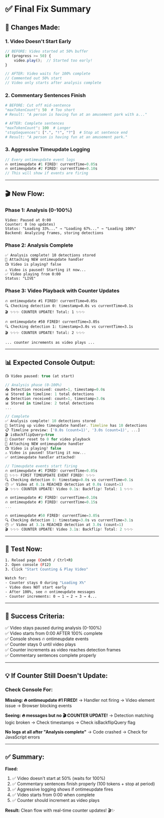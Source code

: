 # ✅ Final Fix Summary

## 🎯 Changes Made:

### 1. **Video Doesn't Start Early**
```javascript
// BEFORE: Video started at 50% buffer
if (progress >= 50) {
    video.play();  // Started too early!
}

// AFTER: Video waits for 100% complete
// Commented out 50% start
// Video only starts after analysis complete
```

### 2. **Commentary Sentences Finish**
```python
# BEFORE: Cut off mid-sentence
"maxTokenCount": 50  # Too short
# Result: "A person is having fun at an amusement park with a..."

# AFTER: Complete sentences
"maxTokenCount": 100  # Longer
"stopSequences": [".", "!", "?"]  # Stop at sentence end
# Result: "A person is having fun at an amusement park."
```

### 3. **Aggressive Timeupdate Logging**
```javascript
// Every ontimeupdate event logs
🔥 ontimeupdate #1 FIRED! currentTime=0.05s
🔥 ontimeupdate #2 FIRED! currentTime=0.10s
// This will show if events are firing
```

---

## 🎬 New Flow:

### Phase 1: Analysis (0-100%)
```
Video: Paused at 0:00
Counter: 0 (no updates)
Status: "Loading 33%..." → "Loading 67%..." → "Loading 100%"
Backend: Analyzing frames, storing detections
```

### Phase 2: Analysis Complete
```
✅ Analysis complete! 10 detections stored
🔗 Attaching NEW ontimeupdate handler
📺 Video is playing? false
⚠️ Video is paused! Starting it now...
✅ Video playing from 0:00
Status: "LIVE"
```

### Phase 3: Video Playback with Counter Updates
```
🔥 ontimeupdate #1 FIRED! currentTime=0.05s
🔍 Checking detection 0: timestamp=0.0s vs currentTime=0.1s
🎬 ✨✨✨ COUNTER UPDATE! Total: 1 ✨✨✨

🔥 ontimeupdate #50 FIRED! currentTime=3.05s  
🔍 Checking detection 1: timestamp=3.0s vs currentTime=3.1s
🎬 ✨✨✨ COUNTER UPDATE! Total: 2 ✨✨✨

... counter increments as video plays ...
```

---

## 📊 Expected Console Output:

```javascript
📺 Video paused: true (at start)

// Analysis phase (0-100%)
📥 Detection received: count=1, timestamp=0.0s
📊 Stored in timeline: 1 total detections
📥 Detection received: count=1, timestamp=3.0s
📊 Stored in timeline: 2 total detections
...

// Complete
✅ Analysis complete! 10 detections stored
🎥 Setting up video timeupdate handler. Timeline has 10 detections
📋 Timeline preview: ['0.0s (count=1)', '3.0s (count=1)', ...]
🎬 isBackflipQuery=true
🔄 Counter reset to 0 for video playback
🔗 Attaching NEW ontimeupdate handler
📺 Video is playing? false
⚠️ Video is paused! Starting it now...
✅ ontimeupdate handler attached!

// Timeupdate events start firing
🔥 ontimeupdate #1 FIRED! currentTime=0.05s
🎉 ✨✨✨ FIRST TIMEUPDATE EVENT FIRED! ✨✨✨
🔍 Checking detection 0: timestamp=0.0s vs currentTime=0.1s
🕐 ✅ Video at 0.1s REACHED detection at 0.0s (count=1)
🎬 ✨✨✨ COUNTER UPDATE! Video 0.1s: Backflip! Total: 1 ✨✨✨

🔥 ontimeupdate #2 FIRED! currentTime=0.10s
🔥 ontimeupdate #3 FIRED! currentTime=0.15s
...

🔥 ontimeupdate #50 FIRED! currentTime=3.05s
🔍 Checking detection 1: timestamp=3.0s vs currentTime=3.1s
🕐 ✅ Video at 3.1s REACHED detection at 3.0s (count=1)
🎬 ✨✨✨ COUNTER UPDATE! Video 3.1s: Backflip! Total: 2 ✨✨✨
```

---

## 🚀 Test Now:

```bash
1. Reload page (Cmd+R / Ctrl+R)
2. Open console (F12)
3. Click "Start Counting & Play Video"

Watch for:
- Counter stays 0 during "Loading X%"
- Video does NOT start early
- After 100%, see 🔥 ontimeupdate messages
- Counter increments: 0 → 1 → 2 → 3 → 4...
```

---

## 🎯 Success Criteria:

✅ Video stays paused during analysis (0-100%)  
✅ Video starts from 0:00 AFTER 100% complete  
✅ Console shows 🔥 ontimeupdate events  
✅ Counter stays 0 until video plays  
✅ Counter increments as video reaches detection frames  
✅ Commentary sentences complete properly  

---

## 💡 If Counter Still Doesn't Update:

### Check Console For:

**Missing: 🔥 ontimeupdate #1 FIRED!**
→ Handler not firing
→ Video element issue
→ Browser blocking events

**Seeing: 🔥 messages but no 🎬 COUNTER UPDATE!**
→ Detection matching logic broken
→ Check timestamps
→ Check isBackflipQuery flag

**No logs at all after "Analysis complete"**
→ Code crashed
→ Check for JavaScript errors

---

## ✅ Summary:

**Fixed:**
1. ✅ Video doesn't start at 50% (waits for 100%)
2. ✅ Commentary sentences finish properly (100 tokens + stop at period)
3. ✅ Aggressive logging shows if ontimeupdate fires
4. ✅ Video starts from 0:00 when complete
5. ✅ Counter should increment as video plays

**Result:** Clean flow with real-time counter updates! 🎬✨
